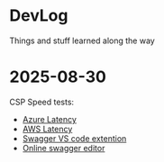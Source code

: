 # DevLog
Things and stuff learned along the way

# 2025-08-30

CSP Speed tests:

- [Azure Latency](https://www.azurespeed.com/Azure/Latency)
- [AWS Latency](https://awsspeedtest.com/latency)
- [Swagger VS code extention](https://marketplace.visualstudio.com/items?itemName=42Crunch.vscode-openapi)
- [Online swagger editor](https://editor.swagger.io/)
